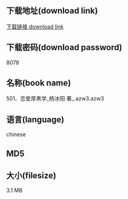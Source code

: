 ## 下载地址(download link)
[下载链接 download link](https://voluble-croquembouche-d321dc.netlify.app/?s=501%E3%80%81%E6%81%8B%E7%88%B1%E5%8E%9A%E9%BB%91%E5%AD%A6_%E6%9D%A8%E5%86%B0%E9%98%B3+%E8%91%97_.azw3)

## 下载密码(download password)
8078

## 名称(book name)
501、恋爱厚黑学_杨冰阳 著_.azw3.azw3

## 语言(language)
chinese

## MD5


## 大小(filesize)
3.1 MB
